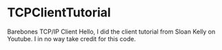 # TCPClientTutorial
Barebones TCP/IP Client
Hello, I did the client tutorial from Sloan Kelly on Youtube. I in no way take credit for this code.
